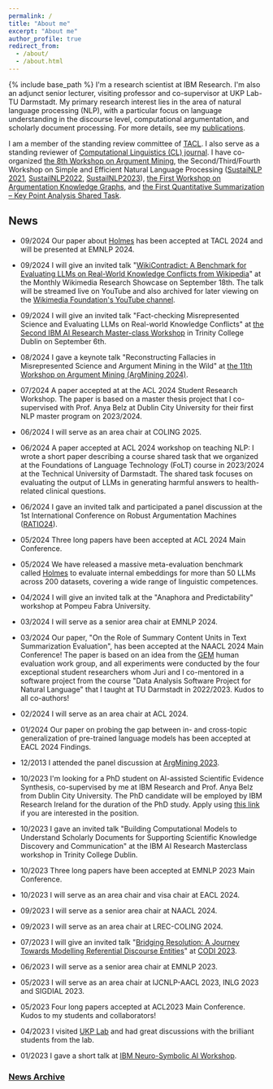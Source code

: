 ```yaml
---
permalink: /
title: "About me"
excerpt: "About me"
author_profile: true
redirect_from: 
  - /about/
  - /about.html
---
```


{% include base_path %}
I'm a research scientist at IBM Research. I'm also an adjunct senior lecturer, visiting professor and co-supervisor at UKP Lab-TU Darmstadt. My primary research interest lies in the area of natural language processing (NLP), with a particular focus on language understanding in the discourse level, computational argumentation, and scholarly document processing. For more details, see my [publications](https://yufanghou.github.io/publications/).

I am a member of the standing review committee of [TACL](http://www.transacl.org/). I also serve as a standing reviewer of [Computational Linguistics (CL) journal](http://cljournal.org/). I have co-organized [the 8th Workshop on Argument Mining](https://2021.argmining.org/), the Second/Third/Fourth Workshop on Simple and Efficient Natural Language Processing ([SustaiNLP 2021](https://sites.google.com/view/sustainlp2021/home), [SustailNLP2022](https://sites.google.com/view/sustainlp2022/home), [SustailNLP2023](https://sites.google.com/view/sustainlp2023/home)), [the First Workshop on Argumentation Knowledge Graphs](https://argkg21.argmining.org/), and [the First Quantitative Summarization – Key Point Analysis Shared Task](https://github.com/ibm/KPA_2021_shared_task).

## News

- 09/2024 Our paper about [Holmes](https://holmes-benchmark.github.io/home/) has been accepted at TACL 2024 and will be presented at EMNLP 2024. 

- 09/2024 I will give an invited talk "[WikiContradict: A Benchmark for Evaluating LLMs on Real-World Knowledge Conflicts from Wikipedia](https://arxiv.org/abs/2406.13805)" at the Monthly Wikimedia Research Showcase on September 18th. The talk will be streamed live on YouTube and also archived for later viewing on the [Wikimedia Foundation's YouTube channel](https://www.youtube.com/@TheWikimediaFoundation).

- 09/2024 I will give an invited talk "Fact-checking Misrepresented Science and Evaluating LLMs on Real-world Knowledge Conflicts" at [the Second IBM AI Research Master-class Workshop](https://www.eventbrite.ie/e/ibm-trinity-college-dublin-research-ai-workshop-tickets-1003562681997) in Trinity College Dublin on September 6th.

- 08/2024 I gave a keynote talk "Reconstructing Fallacies in Misrepresented Science and Argument Mining in the Wild" at [the 11th Workshop on Argument Mining (ArgMining 2024)](https://argmining-org.github.io/2024/).

- 07/2024 A paper accepted at at the ACL 2024 Student Research Workshop. The paper is based on a master thesis project that I co-supervised with Prof. Anya Belz at Dublin City University for their first NLP master program on 2023/2024. 

- 06/2024 I will serve as an area chair at COLING 2025.

- 06/2024 A paper accepted at ACL 2024 workshop on teaching NLP: I wrote a short paper describing a course shared task that we organized at the Foundations of Language Technology (FoLT) course in 2023/2024 at the Technical University of Darmstadt. The shared task focuses on evaluating the output of LLMs in generating harmful answers to health-related clinical questions. 

- 06/2024 I gave an invited talk and participated a panel discussion at the 1st International Conference on Robust Argumentation Machines ([RATIO24](https://ratio-conference.net/)).

- 05/2024 Three long papers have been accepted at ACL 2024 Main Conference.

- 05/2024 We have released a massive meta-evaluation benchmark called [Holmes](https://holmes-benchmark.github.io/home/) to evaluate internal embeddings for more than 50 LLMs across 200 datasets, covering a wide range of linguistic competences. 

- 04/2024 I will give an invited talk at the "Anaphora and Predictability" workshop at Pompeu Fabra University.

- 03/2024 I will serve as a senior area chair at EMNLP 2024.

- 03/2024 Our paper, "On the Role of Summary Content Units in Text Summarization Evaluation", has been accepted at the NAACL 2024 Main Conference! The paper is based on an idea from the [GEM](https://gem-benchmark.com/) human evaluation work group, and all experiments were conducted by the four exceptional student researchers whom Juri and I co-mentored in a software project from the course "Data Analysis Software Project for Natural Language" that I taught at TU Darmstadt in 2022/2023. Kudos to all co-authors!
 
- 02/2024 I will serve as an area chair at ACL 2024.

- 01/2024 Our paper on probing the gap between in- and cross-topic generalization of pre-trained language models has been accepted at EACL 2024 Findings.

- 12/2013 I attended the panel discussion at [ArgMining 2023](https://argmining-org.github.io/2023/index.html#panel_session).

- 10/2023 I'm looking for a PhD student on AI-assisted Scientific Evidence Synthesis, co-supervised by me at IBM Research and Prof. Anya Belz from Dublin City University. The PhD candidate will be employed by IBM Research Ireland for the duration of the PhD study. Apply using [this link](https://krb-sjobs.brassring.com/TGnewUI/Search/home/HomeWithPreLoad?PageType=JobDetails&partnerid=26059&siteid=5016&Areq=664509BR#jobDetails=698045_5016) if you are interested in the position.

- 10/2023 I gave an invited talk "Building Computational Models to Understand Scholarly Documents for Supporting Scientific Knowledge Discovery and Communication" at the IBM AI Research Masterclass workshop in Trinity College Dublin.

- 10/2023 Three long papers have been accepted at EMNLP 2023 Main Conference.

- 10/2023 I will serve as an area chair and visa chair at EACL 2024.

- 09/2023 I will serve as a senior area chair at NAACL 2024.

- 09/2023 I will serve as an area chair at LREC-COLING 2024.

- 07/2023 I will give an invited talk "[Bridging Resolution: A Journey Towards Modelling Referential Discourse Entities](https://github.com/yufanghou/yufanghou.github.io/blob/master/files/Talk-Yufang_CODI_2023_v1.pdf)" at [CODI 2023](https://sites.google.com/view/codi-2023/invited-speakers). 

- 06/2023 I will serve as a senior area chair at EMNLP 2023.

- 05/2023 I will serve as an area chair at IJCNLP-AACL 2023, INLG 2023 and SIGDIAL 2023.

- 05/2023 Four long papers accepted at ACL2023 Main Conference. Kudos to my students and collaborators!

- 04/2023 I visited [UKP Lab](https://www.informatik.tu-darmstadt.de/ukp/ukp_home/index.en.jsp) and had great discussions with the brilliant students from the lab.

- 01/2023 I gave a short talk at [IBM Neuro-Symbolic AI Workshop](https://ibm.github.io/neuro-symbolic-ai/events/ns-workshop2023/). 

### [News Archive](https://yufanghou.github.io/newsarchive)
